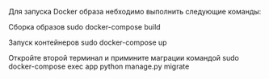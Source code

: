 Для запуска Docker образа небходимо выполнить следующие команды:

Сборка образов sudo docker-compose build

Запуск контейнеров sudo docker-compose up

Откройте второй терминал и примините маграции командой sudo docker-compose exec app python manage.py migrate

